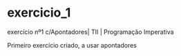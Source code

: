 # exercicio_1
exercício nº1 c/Apontadores| TII | Programação Imperativa

Primeiro exercício criado, a usar apontadores

